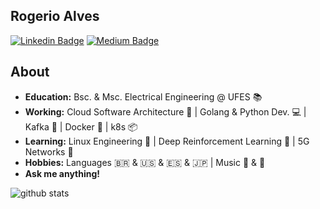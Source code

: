 ## Rogerio Alves

[![Linkedin Badge](https://img.shields.io/badge/-LinkedIn-blue?style=flat-square&logo=Linkedin&logoColor=white&link=https://www.linkedin.com/in/rogerio-alves-22b678153/)](https://www.linkedin.com/in/rogerio-alves-22b678153/) 
[![Medium Badge](https://img.shields.io/badge/-Medium-black?style=flat-square&logo=Medium&logoColor=white&link=https://medium.com/@rogerioalves.ee/)](https://medium.com/@rogerioalves.ee/) 

## About

- **Education:** Bsc. & Msc. Electrical Engineering @ UFES 📚
- **Working:** Cloud Software Architecture 📐 | Golang & Python Dev. 💻 | Kafka 📨 | Docker 🐋 | k8s 📦
- **Learning:** Linux Engineering 🔢 | Deep Reinforcement Learning 🧠 | 5G Networks 📱
- **Hobbies:** Languages 🇧🇷 & 🇺🇸 & 🇪🇸 & 🇯🇵 | Music 🎹 & 🎸
- **Ask me anything!** 

![github stats](https://github-readme-stats.vercel.app/api?username=rjmalves&show_icons=true)
